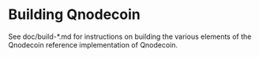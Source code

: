 Building Qnodecoin
================

See doc/build-*.md for instructions on building the various
elements of the Qnodecoin reference implementation of Qnodecoin.
